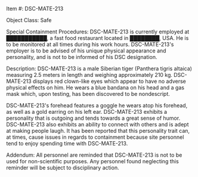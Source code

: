 Item #: DSC-MATE-213

Object Class: Safe

Special Containment Procedures: DSC-MATE-213 is currently employed at ███████████, a fast food restaurant located in ████████, USA. He is to be monitored at all times during his work hours. DSC-MATE-213's employer is to be advised of his unique physical appearance and personality, and is not to be informed of his DSC designation.

Description: DSC-MATE-213 is a male Siberian tiger (Panthera tigris altaica) measuring 2.5 meters in length and weighing approximately 210 kg. DSC-MATE-213 displays red clown-like eyes which appear to have no adverse physical effects on him. He wears a blue bandana on his head and a gas mask which, upon testing, has been discovered to be nondescript.

DSC-MATE-213's forehead features a goggle he wears atop his forehead, as well as a gold earring on his left ear. DSC-MATE-213 exhibits a personality that is outgoing and tends towards a great sense of humor. DSC-MATE-213 also exhibits an ability to connect with others and is adept at making people laugh. It has been reported that this personality trait can, at times, cause issues in regards to containment because site personnel tend to enjoy spending time with DSC-MATE-213.

Addendum: All personnel are reminded that DSC-MATE-213 is not to be used for non-scientific purposes. Any personnel found neglecting this reminder will be subject to disciplinary action.